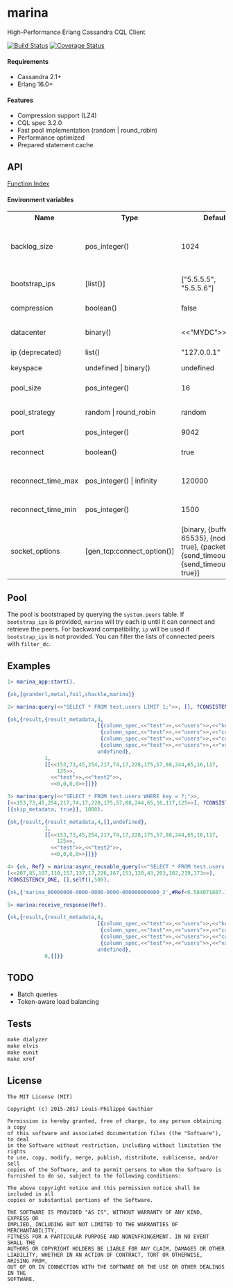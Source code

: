 # marina

High-Performance Erlang Cassandra CQL Client

[![Build Status](https://travis-ci.org/lpgauth/marina.svg?branch=master)](https://travis-ci.org/lpgauth/marina)
[![Coverage Status](https://coveralls.io/repos/github/lpgauth/marina/badge.svg?branch=master)](https://coveralls.io/github/lpgauth/marina?branch=master)

#### Requirements

* Cassandra 2.1+
* Erlang 16.0+

#### Features

* Compression support (LZ4)
* CQL spec 3.2.0
* Fast pool implementation (random | round_robin)
* Performance optimized
* Prepared statement cache

## API
<a href="http://github.com/lpgauth/marina/blob/master/doc/marina.md#index" class="module">Function Index</a>

#### Environment variables

<table width="100%">
  <theader>
    <th>Name</th>
    <th>Type</th>
    <th>Default</th>
    <th>Description</th>
  </theader>
  <tr>
    <td>backlog_size</td>
    <td>pos_integer()</td>
    <td>1024</td>
    <td>maximum number of concurrent requests per connection</td>
  </tr>
  <tr>
    <td>bootstrap_ips</td>
    <td>[list()]</td>
    <td>["5.5.5.5", "5.5.5.6"]</td>
    <td>ips used to bootstrap the pool</td>
  </tr>
  <tr>
    <td>compression</td>
    <td>boolean()</td>
    <td>false</td>
    <td>enable lz4 compression</td>
  </tr>
  <tr>
    <td>datacenter</td>
    <td>binary()</td>
    <td><<"MYDC">></td>
    <td>filter peers to a specific data center</td>
  </tr>
  <tr>
    <td>ip (deprecated)</td>
    <td>list()</td>
    <td>"127.0.0.1"</td>
    <td>server ip</td>
  </tr>
  <tr>
    <td>keyspace</td>
    <td>undefined | binary()</td>
    <td>undefined</td>
    <td>default keyspace</td>
  </tr>
  <tr>
    <td>pool_size</td>
    <td>pos_integer()</td>
    <td>16</td>
    <td>number of connections</td>
  </tr>
  <tr>
    <td>pool_strategy</td>
    <td>random | round_robin</td>
    <td>random</td>
    <td>connection selection strategy</td>
  </tr>
  <tr>
    <td>port</td>
    <td>pos_integer()</td>
    <td>9042</td>
    <td>server port</td>
  </tr>
  <tr>
    <td>reconnect</td>
    <td>boolean()</td>
    <td>true</td>
    <td>reconnect closed connections</td>
  </tr>
  <tr>
    <td>reconnect_time_max</td>
    <td>pos_integer() | infinity</td>
    <td>120000</td>
    <td>reconnect maximum time</td>
  </tr>
  <tr>
    <td>reconnect_time_min</td>
    <td>pos_integer()</td>
    <td>1500</td>
    <td>reconnect minimum time</td>
  </tr>
  <tr>
    <td>socket_options</td>
    <td>[gen_tcp:connect_option()]</td>
    <td>
        [binary,
        {buffer, 65535},
        {nodelay, true},
        {packet, raw},
        {send_timeout, 50},
        {send_timeout_close, true}]
    </td>
    <td>options passed to the socket</td>
  </tr>
</table>

## Pool

The pool is bootstraped by querying the `system.peers` table. If `bootstrap_ips` is provided, `marina` will try each ip until it can connect and retrieve the peers. For backward compatibility, `ip` will be used if `bootstrap_ips` is not provided. You can filter the lists of connected peers with `filter_dc`.

## Examples

```erlang
1> marina_app:start().

{ok,[granderl,metal,foil,shackle,marina]}

2> marina:query(<<"SELECT * FROM test.users LIMIT 1;">>, [], ?CONSISTENCY_ONE, [], 1000).

{ok,{result,{result_metadata,4,
                             [{column_spec,<<"test">>,<<"users">>,<<"key">>,uid},
                              {column_spec,<<"test">>,<<"users">>,<<"column1">>,varchar},
                              {column_spec,<<"test">>,<<"users">>,<<"column2">>,varchar},
                              {column_spec,<<"test">>,<<"users">>,<<"value">>,blob}],
                             undefined},
            1,
            [[<<153,73,45,254,217,74,17,228,175,57,88,244,65,16,117,
                125>>,
              <<"test">>,<<"test2">>,
              <<0,0,0,0>>]]}}

3> marina:query(<<"SELECT * FROM test.users WHERE key = ?;">>,
[<<153,73,45,254,217,74,17,228,175,57,88,244,65,16,117,125>>], ?CONSISTENCY_ONE,
[{skip_metadata, true}], 1000).

{ok,{result,{result_metadata,4,[],undefined},
            1,
            [[<<153,73,45,254,217,74,17,228,175,57,88,244,65,16,117,
                125>>,
              <<"test">>,<<"test2">>,
              <<0,0,0,0>>]]}}

4> {ok, Ref} = marina:async_reusable_query(<<"SELECT * FROM test.users WHERE key = ?;">>,
[<<207,85,107,110,157,137,17,226,167,153,120,43,203,102,219,173>>],
?CONSISTENCY_ONE, [],self(),500).

{ok,{'marina_00000000-0000-0000-0000-000000000000_2',#Ref<0.584071807.1659371522.17616>}}

5> marina:receive_response(Ref).

{ok,{result,{result_metadata,4,
                             [{column_spec,<<"test">>,<<"users">>,<<"key">>,uid},
                              {column_spec,<<"test">>,<<"users">>,<<"column1">>,varchar},
                              {column_spec,<<"test">>,<<"users">>,<<"column2">>,varchar},
                              {column_spec,<<"test">>,<<"users">>,<<"value">>,blob}],
                             undefined},
            0,[]}}
```

## TODO

* Batch queries
* Token-aware load balancing

## Tests

```makefile
make dialyzer
make elvis
make eunit
make xref
```

## License

```license
The MIT License (MIT)

Copyright (c) 2015-2017 Louis-Philippe Gauthier

Permission is hereby granted, free of charge, to any person obtaining a copy
of this software and associated documentation files (the "Software"), to deal
in the Software without restriction, including without limitation the rights
to use, copy, modify, merge, publish, distribute, sublicense, and/or sell
copies of the Software, and to permit persons to whom the Software is
furnished to do so, subject to the following conditions:

The above copyright notice and this permission notice shall be included in all
copies or substantial portions of the Software.

THE SOFTWARE IS PROVIDED "AS IS", WITHOUT WARRANTY OF ANY KIND, EXPRESS OR
IMPLIED, INCLUDING BUT NOT LIMITED TO THE WARRANTIES OF MERCHANTABILITY,
FITNESS FOR A PARTICULAR PURPOSE AND NONINFRINGEMENT. IN NO EVENT SHALL THE
AUTHORS OR COPYRIGHT HOLDERS BE LIABLE FOR ANY CLAIM, DAMAGES OR OTHER
LIABILITY, WHETHER IN AN ACTION OF CONTRACT, TORT OR OTHERWISE, ARISING FROM,
OUT OF OR IN CONNECTION WITH THE SOFTWARE OR THE USE OR OTHER DEALINGS IN THE
SOFTWARE.
```
